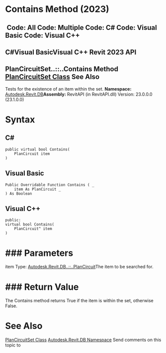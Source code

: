 # Contains Method (2023)

﻿
 Code: All Code: Multiple Code: C# Code: Visual Basic Code: Visual C++   
---  
C#Visual BasicVisual C++
Revit 2023 API  
---  
PlanCircuitSet..::..Contains Method   
[PlanCircuitSet Class](8398c79d-1108-6846-cc0c-b7b2b5c1d026.md "PlanCircuitSet Class") See Also  
---  
Tests for the existence of an item within the set.
**Namespace:** [Autodesk.Revit.DB](87546ba7-461b-c646-cbb1-2cb8f5bff8b2.md "Autodesk.Revit.DB Namespace")**Assembly:** RevitAPI (in RevitAPI.dll) Version: 23.0.0.0 (23.1.0.0)
# Syntax
C#  
---  
```text
public virtual bool Contains(
	PlanCircuit item
)
```
  
Visual Basic  
---  
```text
Public Overridable Function Contains ( _
	item As PlanCircuit _
) As Boolean
```
  
Visual C++  
---  
```text
public:
virtual bool Contains(
	PlanCircuit^ item
)
```
  
# ### Parameters
item
    Type: [Autodesk.Revit.DB..::..PlanCircuit](9fdb77cb-c579-1cbd-71de-01f06a18ea3a.md "PlanCircuit Class")The item to be searched for.
# ### Return Value
The Contains method returns True if the item is within the set, otherwise False.
# See Also
[PlanCircuitSet Class](8398c79d-1108-6846-cc0c-b7b2b5c1d026.md "PlanCircuitSet Class")
[Autodesk.Revit.DB Namespace](87546ba7-461b-c646-cbb1-2cb8f5bff8b2.md "Autodesk.Revit.DB Namespace")
Send comments on this topic to 